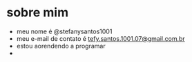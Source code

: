 # sobre mim 
- meu nome é @stefanysantos1001
-  meu e-mail de contato é tefy.santos.1001.07@gmail.com.br
- estou aorendendo a programar 
- 
